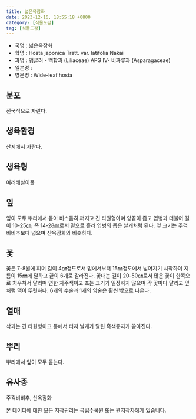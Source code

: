 ```yaml
---
title: 넓은옥잠화
date: 2023-12-16, 18:55:18 +0800
category: [식물도감]
tag: [식물도감]
---
```




- 국명 : 넓은옥잠화
- 학명 : Hosta japonica Tratt. var. latifolia Nakai
- 과명 : 앵글러 - 백합과 (Liliaceae) APG Ⅳ- 비짜루과 (Asparagaceae)
- 일본명 : 
- 영문명 : Wide-leaf hosta


## 분포
전국적으로 자란다.
## 생육환경
산지에서 자란다.
## 생육형
여러해살이풀
## 잎
잎이 모두 뿌리에서 돋아 비스듬히 퍼지고 긴 타원형이며 양끝이 좁고 엽병과 더불어 길이 10-25㎝, 폭 14-28㎜로서 밑으로 흘러 엽병의 좁은 날개처럼 된다.  잎 크기는 주걱비비추보다 넓으며 산옥잠화와 비슷하다.
## 꽃
꽃은 7-8월에 피며 길이 4㎝정도로서 밑에서부터 15㎜정도에서 넓어지기 시작하여 지름이 15㎜에 달하고 끝이 6개로 갈라진다.  꽃대는 길이 20-50㎝로서 많은 꽃이 한쪽으로 치우쳐서 달리며 연한 자주색이고 포는 크기가 일정하지 않으며 각 꽃마다 달리고 잎처럼 맥이 뚜렷하다. 6개의 수술과 1개의 암술은 휠씬 밖으로 나온다.
## 열매
삭과는 긴 타원형이고 등에서 터저 날개가 달린 흑색종자가 쏟아진다.
## 뿌리
뿌리에서 잎이 모두 돋는다.
## 유사종
주걱비비추, 산옥잠화






본 데이터에 대한 모든 저작권리는 국립수목원 또는 원저작자에게 있습니다.
